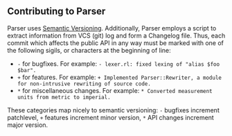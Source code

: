 Contributing to Parser
----------------------

Parser uses [Semantic Versioning](http://semver.org). Additionally, Parser employs a script to extract information from VCS (git) log and form a Changelog file. Thus, each commit which affects the public API in any way must be marked with one of the following sigils, or characters at the beginning of line:

 * `-` for bugfixes. For example: `- lexer.rl: fixed lexing of "alias $foo $bar".`
 * `+` for features. For example: `+ Implemented Parser::Rewriter, a module for non-intrusive rewriting of source code.`
 * `*` for miscellaneous changes. For example: `* Converted measurement units from metric to imperial.`

These categories map nicely to semantic versioning: `-` bugfixes increment patchlevel, `+` features increment minor version, `*` API changes increment major version.
